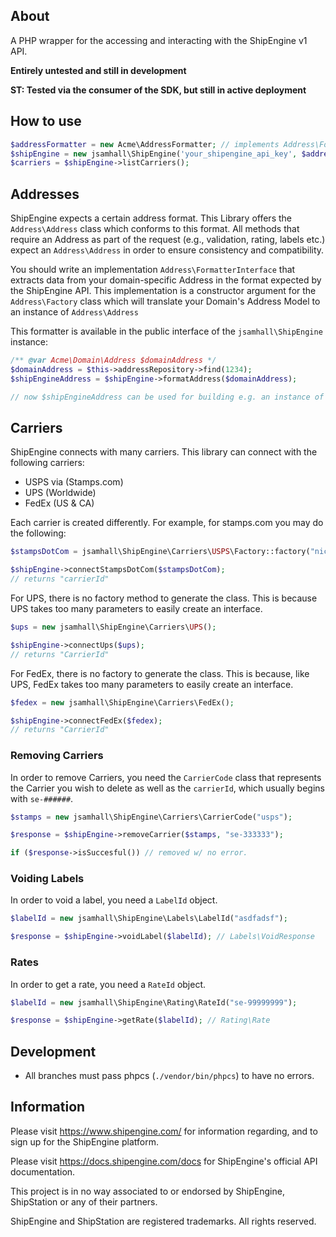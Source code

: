 ## About
A PHP wrapper for the accessing and interacting with the ShipEngine v1 API.

**Entirely untested and still in development**

**ST: Tested via the consumer of the SDK, but still in active deployment**

## How to use
```php
$addressFormatter = new Acme\AddressFormatter; // implements Address\FormatterInterface
$shipEngine = new jsamhall\ShipEngine('your_shipengine_api_key', $addressFormatter);
$carriers = $shipEngine->listCarriers();
```

## Addresses
ShipEngine expects a certain address format. This Library offers the `Address\Address` class which conforms
to this format. All methods that require an Address as part of the request (e.g., validation, rating, labels etc.)
expect an `Address\Address` in order to ensure consistency and compatibility.

You should write an implementation `Address\FormatterInterface` that extracts data from your domain-specific
Address in the format expected by the ShipEngine API. This implementation is a constructor argument for the
`Address\Factory` class which will translate your Domain's Address Model to an instance of `Address\Address`

This formatter is available in the public interface of the `jsamhall\ShipEngine` instance:

```php
/** @var Acme\Domain\Address $domainAddress */
$domainAddress = $this->addressRepository->find(1234);
$shipEngineAddress = $shipEngine->formatAddress($domainAddress);

// now $shipEngineAddress can be used for building e.g. an instance of Labels\Shipment
```

## Carriers
ShipEngine connects with many carriers. This library can connect with the following carriers:

 * USPS via (Stamps.com)
 * UPS (Worldwide)
 * FedEx (US & CA)

Each carrier is created differently. For example, for stamps.com you may do the following:

```php
$stampsDotCom = jsamhall\ShipEngine\Carriers\USPS\Factory::factory("nickname", "username", "password");

$shipEngine->connectStampsDotCom($stampsDotCom);
// returns "carrierId"
```

For UPS, there is no factory method to generate the class. This is because UPS takes too many parameters
to easily create an interface.

```php
$ups = new jsamhall\ShipEngine\Carriers\UPS();

$shipEngine->connectUps($ups);
// returns "CarrierId"
```

For FedEx, there is no factory to generate the class. This is because, like UPS, FedEx takes too many
parameters to easily create an interface.

```php
$fedex = new jsamhall\ShipEngine\Carriers\FedEx();

$shipEngine->connectFedEx($fedex);
// returns "CarrierId"
```

### Removing Carriers
In order to remove Carriers, you need the `CarrierCode` class that represents the Carrier you wish to delete
as well as the `carrierId`, which usually begins with `se-######`.

```php
$stamps = new jsamhall\ShipEngine\Carriers\CarrierCode("usps");

$response = $shipEngine->removeCarrier($stamps, "se-333333");

if ($response->isSuccesful()) // removed w/ no error.
```

### Voiding Labels
In order to void a label, you need a `LabelId` object.

```php
$labelId = new jsamhall\ShipEngine\Labels\LabelId("asdfadsf");

$response = $shipEngine->voidLabel($labelId); // Labels\VoidResponse
```

### Rates
In order to get a rate, you need a `RateId` object.

```php
$labelId = new jsamhall\ShipEngine\Rating\RateId("se-99999999");

$response = $shipEngine->getRate($labelId); // Rating\Rate
```

## Development

 * All branches must pass phpcs (`./vendor/bin/phpcs`) to have no errors.

## Information
Please visit https://www.shipengine.com/ for information regarding, and to sign up for the ShipEngine platform.

Please visit https://docs.shipengine.com/docs for ShipEngine's official API documentation.

This project is in no way associated to or endorsed by ShipEngine, ShipStation or any of their partners.

ShipEngine and ShipStation are registered trademarks. All rights reserved.

